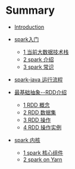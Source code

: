 # Summary

* [Introduction](README.md)

* [spark入门]()
  * [1 当前大数据技术栈](chapter1/section1/index.md)
  * [2 spark 介绍](chapter1/section2/index.md)
  * [3 spark 常识](chapter1/extra/index.md)
* [spark-java 运行流程](chapter2/index.md)
* [最基础抽象--RDD介绍]()
  * [1 RDD 概念](chapter3/section1/index.md)
  * [2 RDD 数据集](chapter3/section2/index.md)
  * [3 RDD 操作](chapter3/section3/index.md)
  * [4 RDD 操作实例](chapter3/section4/index.md)
* [spark 内核]()
  * [1 spark 核心组件](chapter4/section1/index.md)
  * [2 spark on Yarn](chapter4/section2/index.md)